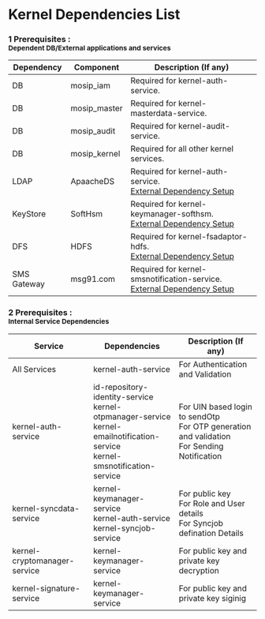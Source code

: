 # Kernel Dependencies List

### 1 Prerequisites : <br><sub>Dependent DB/External applications and services</sub></br>
Dependency|Component|Description (If any)
-----|--------------|----------------
DB|mosip_iam|Required for kernel-auth-service.
DB|mosip_master|Required for kernel-masterdata-service.
DB|mosip_audit|Required for kernel-audit-service.
DB|mosip_kernel|Required for all other kernel services.
LDAP|ApaacheDS|Required for kernel-auth-service. <br> [External Dependency Setup](https://github.com/mosip/mosip/wiki/Getting-Started#6-installing-external-dependencies-)
KeyStore|SoftHsm|Required for kernel-keymanager-softhsm. <br> [External Dependency Setup](https://github.com/mosip/mosip/wiki/Getting-Started#6-installing-external-dependencies-)
DFS|HDFS|Required for kernel-fsadaptor-hdfs. <br> [External Dependency Setup](https://github.com/mosip/mosip/wiki/Getting-Started#6-installing-external-dependencies-)
SMS Gateway|msg91.com|Required for kernel-smsnotification-service. <br> [External Dependency Setup](https://github.com/mosip/mosip/wiki/Getting-Started#6-installing-external-dependencies-)



### 2 Prerequisites : <br><sub>Internal Service Dependencies</sub></br>
Service|Dependencies|Description (If any)
-------|--------------|----------------
All Services|kernel-auth-service|For Authentication and Validation
kernel-auth-service| id-repository-identity-service <br> kernel-otpmanager-service <br> kernel-emailnotification-service <br> kernel-smsnotification-service| For UIN based login to sendOtp <br> For OTP generation and validation <br> For Sending Notification
kernel-syncdata-service|kernel-keymanager-service <br> kernel-auth-service <br> kernel-syncjob-service|For public key <br> For  Role and User details <br> For Syncjob defination Details
kernel-cryptomanager-service|kernel-keymanager-service| For public key and private key decryption
kernel-signature-service|kernel-keymanager-service|For public key and private key siginig


